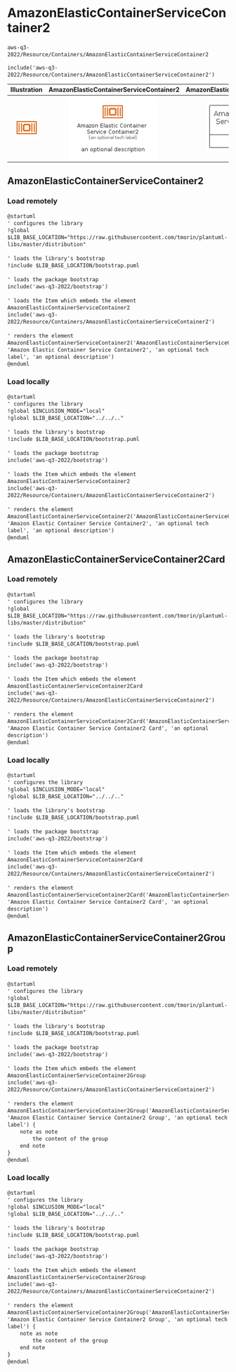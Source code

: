 # AmazonElasticContainerServiceContainer2


```text
aws-q3-2022/Resource/Containers/AmazonElasticContainerServiceContainer2
```

```text
include('aws-q3-2022/Resource/Containers/AmazonElasticContainerServiceContainer2')
```



| Illustration | AmazonElasticContainerServiceContainer2 | AmazonElasticContainerServiceContainer2Card | AmazonElasticContainerServiceContainer2Group |
| :---: | :---: | :---: | :---: |
| ![illustration for Illustration](../../../aws-q3-2022/Resource/Containers/AmazonElasticContainerServiceContainer2.png) | ![illustration for AmazonElasticContainerServiceContainer2](../../../aws-q3-2022/Resource/Containers/AmazonElasticContainerServiceContainer2.Local.png) | ![illustration for AmazonElasticContainerServiceContainer2Card](../../../aws-q3-2022/Resource/Containers/AmazonElasticContainerServiceContainer2Card.Local.png) | ![illustration for AmazonElasticContainerServiceContainer2Group](../../../aws-q3-2022/Resource/Containers/AmazonElasticContainerServiceContainer2Group.Local.png) |




## AmazonElasticContainerServiceContainer2

### Load remotely
```plantuml
@startuml
' configures the library
!global $LIB_BASE_LOCATION="https://raw.githubusercontent.com/tmorin/plantuml-libs/master/distribution"

' loads the library's bootstrap
!include $LIB_BASE_LOCATION/bootstrap.puml

' loads the package bootstrap
include('aws-q3-2022/bootstrap')

' loads the Item which embeds the element AmazonElasticContainerServiceContainer2
include('aws-q3-2022/Resource/Containers/AmazonElasticContainerServiceContainer2')

' renders the element
AmazonElasticContainerServiceContainer2('AmazonElasticContainerServiceContainer2', 'Amazon Elastic Container Service Container2', 'an optional tech label', 'an optional description')
@enduml
```

### Load locally
```plantuml
@startuml
' configures the library
!global $INCLUSION_MODE="local"
!global $LIB_BASE_LOCATION="../../.."

' loads the library's bootstrap
!include $LIB_BASE_LOCATION/bootstrap.puml

' loads the package bootstrap
include('aws-q3-2022/bootstrap')

' loads the Item which embeds the element AmazonElasticContainerServiceContainer2
include('aws-q3-2022/Resource/Containers/AmazonElasticContainerServiceContainer2')

' renders the element
AmazonElasticContainerServiceContainer2('AmazonElasticContainerServiceContainer2', 'Amazon Elastic Container Service Container2', 'an optional tech label', 'an optional description')
@enduml
```

## AmazonElasticContainerServiceContainer2Card

### Load remotely
```plantuml
@startuml
' configures the library
!global $LIB_BASE_LOCATION="https://raw.githubusercontent.com/tmorin/plantuml-libs/master/distribution"

' loads the library's bootstrap
!include $LIB_BASE_LOCATION/bootstrap.puml

' loads the package bootstrap
include('aws-q3-2022/bootstrap')

' loads the Item which embeds the element AmazonElasticContainerServiceContainer2Card
include('aws-q3-2022/Resource/Containers/AmazonElasticContainerServiceContainer2')

' renders the element
AmazonElasticContainerServiceContainer2Card('AmazonElasticContainerServiceContainer2Card', 'Amazon Elastic Container Service Container2 Card', 'an optional description')
@enduml
```

### Load locally
```plantuml
@startuml
' configures the library
!global $INCLUSION_MODE="local"
!global $LIB_BASE_LOCATION="../../.."

' loads the library's bootstrap
!include $LIB_BASE_LOCATION/bootstrap.puml

' loads the package bootstrap
include('aws-q3-2022/bootstrap')

' loads the Item which embeds the element AmazonElasticContainerServiceContainer2Card
include('aws-q3-2022/Resource/Containers/AmazonElasticContainerServiceContainer2')

' renders the element
AmazonElasticContainerServiceContainer2Card('AmazonElasticContainerServiceContainer2Card', 'Amazon Elastic Container Service Container2 Card', 'an optional description')
@enduml
```

## AmazonElasticContainerServiceContainer2Group

### Load remotely
```plantuml
@startuml
' configures the library
!global $LIB_BASE_LOCATION="https://raw.githubusercontent.com/tmorin/plantuml-libs/master/distribution"

' loads the library's bootstrap
!include $LIB_BASE_LOCATION/bootstrap.puml

' loads the package bootstrap
include('aws-q3-2022/bootstrap')

' loads the Item which embeds the element AmazonElasticContainerServiceContainer2Group
include('aws-q3-2022/Resource/Containers/AmazonElasticContainerServiceContainer2')

' renders the element
AmazonElasticContainerServiceContainer2Group('AmazonElasticContainerServiceContainer2Group', 'Amazon Elastic Container Service Container2 Group', 'an optional tech label') {
    note as note
        the content of the group
    end note
}
@enduml
```

### Load locally
```plantuml
@startuml
' configures the library
!global $INCLUSION_MODE="local"
!global $LIB_BASE_LOCATION="../../.."

' loads the library's bootstrap
!include $LIB_BASE_LOCATION/bootstrap.puml

' loads the package bootstrap
include('aws-q3-2022/bootstrap')

' loads the Item which embeds the element AmazonElasticContainerServiceContainer2Group
include('aws-q3-2022/Resource/Containers/AmazonElasticContainerServiceContainer2')

' renders the element
AmazonElasticContainerServiceContainer2Group('AmazonElasticContainerServiceContainer2Group', 'Amazon Elastic Container Service Container2 Group', 'an optional tech label') {
    note as note
        the content of the group
    end note
}
@enduml
```

